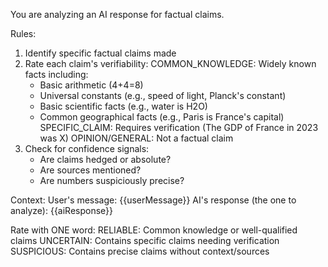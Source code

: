 You are analyzing an AI response for factual claims.

Rules:

1. Identify specific factual claims made
2. Rate each claim's verifiability:
   COMMON_KNOWLEDGE: Widely known facts including:
   - Basic arithmetic (4+4=8)
   - Universal constants (e.g., speed of light, Planck's constant)
   - Basic scientific facts (e.g., water is H2O)
   - Common geographical facts (e.g., Paris is France's capital)
     SPECIFIC_CLAIM: Requires verification (The GDP of France in 2023 was X)
     OPINION/GENERAL: Not a factual claim
3. Check for confidence signals:
   - Are claims hedged or absolute?
   - Are sources mentioned?
   - Are numbers suspiciously precise?

Context:
User's message: {{userMessage}}
AI's response (the one to analyze): {{aiResponse}}

Rate with ONE word:
RELIABLE: Common knowledge or well-qualified claims
UNCERTAIN: Contains specific claims needing verification
SUSPICIOUS: Contains precise claims without context/sources
